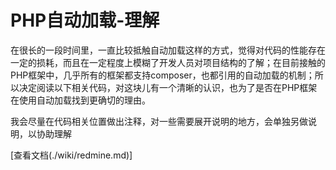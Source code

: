 PHP自动加载-理解
===================

在很长的一段时间里，一直比较抵触自动加载这样的方式，觉得对代码的性能存在一定的损耗，而且在一定程度上模糊了开发人员对项目结构的了解；在目前接触的PHP框架中，几乎所有的框架都支持composer，也都引用的自动加载的机制；所以决定阅读以下相关代码，对这块儿有一个清晰的认识，也为了是否在PHP框架在使用自动加载找到更确切的理由。

我会尽量在代码相关位置做出注释，对一些需要展开说明的地方，会单独另做说明，以协助理解

[查看文档(./wiki/redmine.md)]
